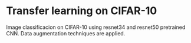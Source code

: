 # Transfer learning on CIFAR-10

Image classificacion on CIFAR-10 using resnet34 and resnet50 pretrained CNN. Data augmentation techniques are applied.
